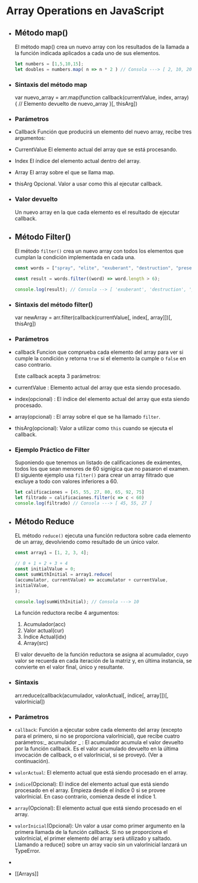 # Array Operations en JavaScript
- ## Método map()
  
  El método map() crea un nuevo array con los resultados de la llamada a la función indicada aplicados a cada uno de sus elementos.
  
  ```js
  let numbers = [1,5,10,15];
  let doubles = numbers.map( n => n * 2 ) // Consola ---> [ 2, 10, 20, 30 ]
  ```
- ### Sintaxis del método map
  
  var nuevo_array = arr.map(function callback(currentValue, index, array) {
    // Elemento devuelto de nuevo_array
  }[, thisArg])
- ### Parámetros
- Callback
  Función que producirá un elemento del nuevo array, recibe tres argumentos:
- CurrentValue
  El elemento actual del array que se está procesando.
- Index
  El índice del elemento actual dentro del array.
- Array
  El array sobre el que se llama map.
- thisArg
  Opcional. Valor a usar como this al ejecutar callback.
- ### Valor devuelto
  Un nuevo array en la que cada elemento es el resultado de ejecutar callback.
- ## Método Filter()
  
  El método `filter()` crea un nuevo array con todos los elementos que cumplan la condición implementada en cada una.
  
  ```js
  const words = ["spray", "elite", "exuberant", "destruction", "present"];
  
  const result = words.filter((word) => word.length > 6);
  
  console.log(result); // Consola --> [ 'exuberant', 'destruction', 'present' ]
  ```
- ### Sintaxis del método filter()
  
  var newArray = arr.filter(callback(currentValue[, index[, array]])[, thisArg])
- ### Parámetros
- callback
  Funcion que comprueba cada elemento del array para ver si cumple la condición y retorna `true` si el elemento la cumple o `false` en caso contrario.
  
  Este callback acepta 3 parámetros:
- currentValue : Elemento actual del array que esta siendo procesado.
- index(opcional) : El índice del elemento actual del array que esta siendo procesado.
- array(opcional) : El array sobre el que se ha llamado `filter`.
- thisArg(opcional): Valor a utilizar como `this` cuando se ejecuta el callback.
- ### Ejemplo Práctico de Filter
  
  Suponiendo que tenemos un listado de calificaciones de exámentes, todos los que sean menores de 60 signigica que no pasaron el examen.
  El siguiente ejemplo usa `filter()` para crear un array filtrado que excluye a todo con valores inferiores a 60.
  
  ```js
  let calificaciones = [45, 55, 27, 80, 65, 92, 75]
  let filtrado = calificaciones.filter(c => c < 60)
  console.log(filtrado) // Consola ---> [ 45, 55, 27 ]
  ```
- ## Método Reduce
  
  EL método `reduce()` ejecuta una función reductora sobre cada elemento de un array, devolviendo como resultado de un único valor.
  
  ```js
  const array1 = [1, 2, 3, 4];
  
  // 0 + 1 + 2 + 3 + 4
  const initialValue = 0;
  const sumWithInitial = array1.reduce(
  (accumulator, currentValue) => accumulator + currentValue,
  initialValue,
  );
  
  console.log(sumWithInitial); // Consola ---> 10
  ```
  
  La función reductora recibe 4 argumentos:
  1. Acumulador(acc)
  2. Valor actual(cur)
  3. Índice Actual(idx)
  4. Array(src)
  
  El valor devuelto de la función reductora se asigna al acumulador, cuyo valor se recuerda en cada iteración de la matriz y, en última instancia, se convierte en el valor final, único y resultante.
- ### Sintaxis 
  
  arr.reduce(callback(acumulador, valorActual[, índice[, array]])[, valorInicial])
- ### Parámetros
- `callback`: Función a ejecutar sobre cada elemento del array (excepto para el primero, si no se proporciona valorInicial), que recibe cuatro parámetros:_ acumulador _ : El acumulador acumula el valor devuelto por la función callback. Es el valor acumulado devuelto en la última invocación de callback, o el valorInicial, si se proveyó. (Ver a continuación).
- `valorActual`: El elemento actual que está siendo procesado en el array.
- `índice`(Opcional): El índice del elemento actual que está siendo procesado en el array. Empieza desde el índice 0 si se provee valorInicial. En caso contrario, comienza desde el índice 1.
- `array`(Opcional): El elemento actual que está siendo procesado en el array.
- `valorInicial`(Opcional): Un valor a usar como primer argumento en la primera llamada de la función callback. Si no se proporciona el valorInicial, el primer elemento del array será utilizado y saltado. Llamando a reduce() sobre un array vacío sin un valorInicial lanzará un TypeError.
-
- [[Arrays]]
